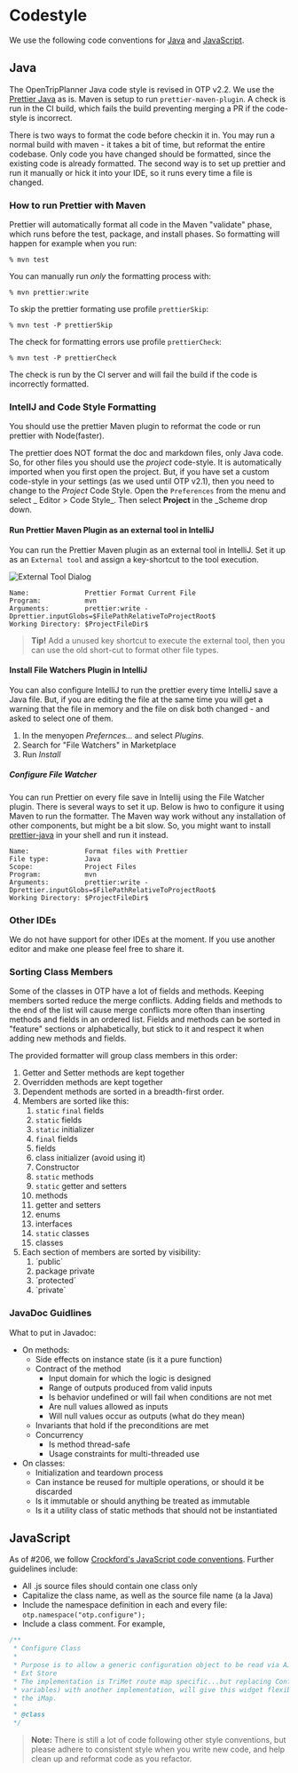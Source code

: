 # Codestyle

We use the following code conventions for [Java](#Java) and [JavaScript](#JavaScript).

## Java

The OpenTripPlanner Java code style is revised in OTP v2.2. We use the
[Prettier Java](https://github.com/jhipster/prettier-java) as is. Maven is setup to
run `prettier-maven-plugin`. A check is run in the CI build, which fails the build preventing
merging a PR if the code-style is incorrect.

There is two ways to format the code before checkin it in. You may run a normal build with maven -
it takes a bit of time, but reformat the entire codebase. Only code you have changed should be
formatted, since the existing code is already formatted. The second way is to set up prettier and
run it manually or hick it into your IDE, so it runs every time a file is changed.

### How to run Prettier with Maven

Prettier will automatically format all code in the Maven "validate" phase, which runs before the test, package, and install phases. So formatting will happen for example when you run:

```
% mvn test
```

You can manually run _only_ the formatting process with:

```
% mvn prettier:write

```

To skip the prettier formating use profile `prettierSkip`:

```
% mvn test -P prettierSkip
```

The check for formatting errors use profile `prettierCheck`:

```
% mvn test -P prettierCheck
```

The check is run by the CI server and will fail the build if the code is incorrectly formatted.

### IntellJ and Code Style Formatting

You should use the prettier Maven plugin to reformat the code or run prettier with Node(faster).

The prettier does NOT format the doc and markdown files, only Java code. So, for other files you should
use the _project_ code-style. It is automatically imported when you first open the project. But, if
you have set a custom code-style in your settings (as we used until OTP v2.1), then you need to
change to the _Project_ Code Style. Open the `Preferences` from the menu and select _
Editor > Code Style_. Then select **Project** in the \_Scheme drop down.

#### Run Prettier Maven Plugin as an external tool in IntelliJ

You can run the Prettier Maven plugin as an external tool in IntelliJ. Set it up as an
`External tool` and assign a key-shortcut to the tool execution.

![External Tool Dialog](images/ExternalToolDialog.png)

```
Name:              Prettier Format Current File
Program:           mvn
Arguments:         prettier:write -Dprettier.inputGlobs=$FilePathRelativeToProjectRoot$
Working Directory: $ProjectFileDir$
```
> **Tip!**  Add a unused key shortcut to execute the external tool, then you can use the old 
> short-cut to format other file types.



#### Install File Watchers Plugin in IntelliJ

You can also configure IntelliJ to run the prettier every time IntelliJ save a Java file. But,
if you are editing the file at the same time you will get a warning that the file in memory and the
file on disk both changed - and asked to select one of them.

1. In the menyopen _Prefernces..._ and select _Plugins_.
2. Search for "File Watchers" in Marketplace
3. Run _Install_

##### Configure File Watcher

You can run Prettier on every file save in Intellij using the File Watcher plugin. There is several
ways to set it up. Below is hwo to configure it using Maven to run the formatter. The Maven way work
without any installation of other components, but might be a bit slow. So, you might want to install
[prettier-java](https://github.com/jhipster/prettier-java/) in your shell and run it instead.

```
Name:              Format files with Prettier
File type:         Java
Scope:             Project Files
Program:           mvn
Arguments:         prettier:write -Dprettier.inputGlobs=$FilePathRelativeToProjectRoot$
Working Directory: $ProjectFileDir$
```

### Other IDEs

We do not have support for other IDEs at the moment. If you use another editor and make one please
feel free to share it.

### Sorting Class Members

Some of the classes in OTP have a lot of fields and methods. Keeping members sorted reduce the merge
conflicts. Adding fields and methods to the end of the list will cause merge conflicts more often
than inserting methods and fields in an ordered list. Fields and methods can be sorted in "feature"
sections or alphabetically, but stick to it and respect it when adding new methods and fields.

The provided formatter will group class members in this order:

1. Getter and Setter methods are kept together
2. Overridden methods are kept together
3. Dependent methods are sorted in a breadth-first order.
4. Members are sorted like this:
    1. `static` `final` fields
    2. `static` fields
    3. `static` initializer
    4. `final` fields
    5. fields
    6. class initializer (avoid using it)
    7. Constructor
    8. `static` methods
    9. `static` getter and setters
    10. methods
    11. getter and setters
    12. enums
    13. interfaces
    14. `static` classes
    15. classes
5. Each section of members are sorted by visibility:
    1. ´public´
    2. package private
    3. ´protected´
    4. ´private´

### JavaDoc Guidlines

What to put in Javadoc:

- On methods:
    - Side effects on instance state (is it a pure function)
    - Contract of the method
        - Input domain for which the logic is designed
        - Range of outputs produced from valid inputs
        - Is behavior undefined or will fail when conditions are not met
        - Are null values allowed as inputs
        - Will null values occur as outputs (what do they mean)
    - Invariants that hold if the preconditions are met
    - Concurrency
        - Is method thread-safe
        - Usage constraints for multi-threaded use
- On classes:
    - Initialization and teardown process
    - Can instance be reused for multiple operations, or should it be discarded
    - Is it immutable or should anything be treated as immutable
    - Is it a utility class of static methods that should not be instantiated

## JavaScript

As of #206, we
follow [Crockford's JavaScript code conventions](http://javascript.crockford.com/code.html). Further
guidelines include:

* All .js source files should contain one class only
* Capitalize the class name, as well as the source file name (a la Java)
* Include the namespace definition in each and every file: `otp.namespace("otp.configure");`
* Include a class comment. For example,

```javascript
/**
 * Configure Class
 *
 * Purpose is to allow a generic configuration object to be read via AJAX/JSON, and inserted into an
 * Ext Store
 * The implementation is TriMet route map specific...but replacing ConfigureStore object (or member
 * variables) with another implementation, will give this widget flexibility for other uses beyond
 * the iMap.
 *
 * @class
 */
```

> **Note:** There is still a lot of code following other style conventions, but please adhere to
> consistent style when you write new code, and help clean up and reformat code as you refactor.
